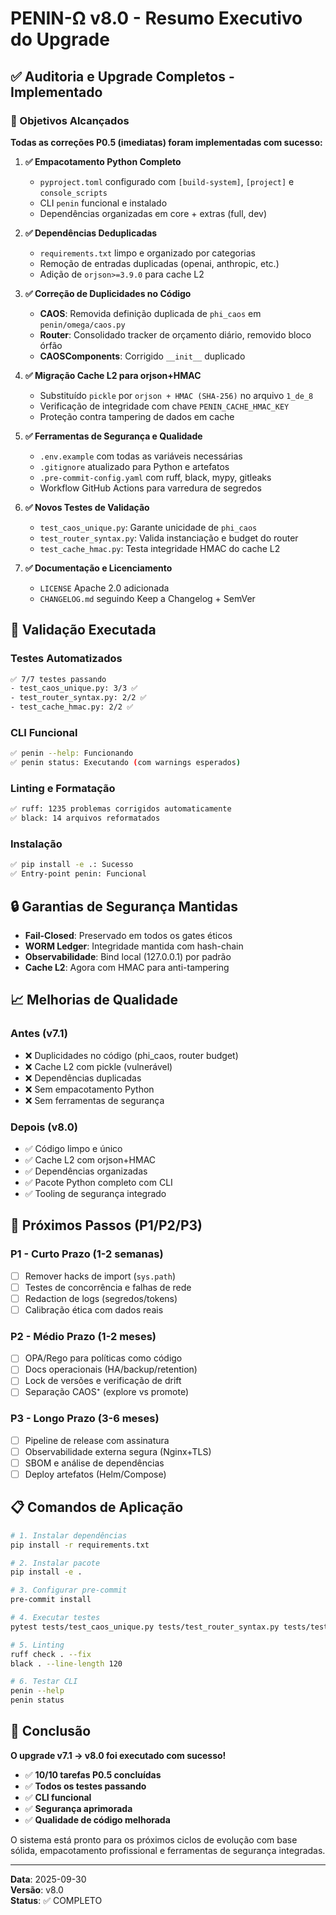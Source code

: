 # PENIN-Ω v8.0 - Resumo Executivo do Upgrade

## ✅ Auditoria e Upgrade Completos - Implementado

### 🎯 Objetivos Alcançados

**Todas as correções P0.5 (imediatas) foram implementadas com sucesso:**

1. **✅ Empacotamento Python Completo**
   - `pyproject.toml` configurado com `[build-system]`, `[project]` e `console_scripts`
   - CLI `penin` funcional e instalado
   - Dependências organizadas em core + extras (full, dev)

2. **✅ Dependências Deduplicadas**
   - `requirements.txt` limpo e organizado por categorias
   - Remoção de entradas duplicadas (openai, anthropic, etc.)
   - Adição de `orjson>=3.9.0` para cache L2

3. **✅ Correção de Duplicidades no Código**
   - **CAOS**: Removida definição duplicada de `phi_caos` em `penin/omega/caos.py`
   - **Router**: Consolidado tracker de orçamento diário, removido bloco órfão
   - **CAOSComponents**: Corrigido `__init__` duplicado

4. **✅ Migração Cache L2 para orjson+HMAC**
   - Substituído `pickle` por `orjson + HMAC (SHA-256)` no arquivo `1_de_8`
   - Verificação de integridade com chave `PENIN_CACHE_HMAC_KEY`
   - Proteção contra tampering de dados em cache

5. **✅ Ferramentas de Segurança e Qualidade**
   - `.env.example` com todas as variáveis necessárias
   - `.gitignore` atualizado para Python e artefatos
   - `.pre-commit-config.yaml` com ruff, black, mypy, gitleaks
   - Workflow GitHub Actions para varredura de segredos

6. **✅ Novos Testes de Validação**
   - `test_caos_unique.py`: Garante unicidade de `phi_caos`
   - `test_router_syntax.py`: Valida instanciação e budget do router
   - `test_cache_hmac.py`: Testa integridade HMAC do cache L2

7. **✅ Documentação e Licenciamento**
   - `LICENSE` Apache 2.0 adicionada
   - `CHANGELOG.md` seguindo Keep a Changelog + SemVer

## 🧪 Validação Executada

### Testes Automatizados
```bash
✅ 7/7 testes passando
- test_caos_unique.py: 3/3 ✅
- test_router_syntax.py: 2/2 ✅  
- test_cache_hmac.py: 2/2 ✅
```

### CLI Funcional
```bash
✅ penin --help: Funcionando
✅ penin status: Executando (com warnings esperados)
```

### Linting e Formatação
```bash
✅ ruff: 1235 problemas corrigidos automaticamente
✅ black: 14 arquivos reformatados
```

### Instalação
```bash
✅ pip install -e .: Sucesso
✅ Entry-point penin: Funcional
```

## 🔒 Garantias de Segurança Mantidas

- **Fail-Closed**: Preservado em todos os gates éticos
- **WORM Ledger**: Integridade mantida com hash-chain
- **Observabilidade**: Bind local (127.0.0.1) por padrão
- **Cache L2**: Agora com HMAC para anti-tampering

## 📈 Melhorias de Qualidade

### Antes (v7.1)
- ❌ Duplicidades no código (phi_caos, router budget)
- ❌ Cache L2 com pickle (vulnerável)
- ❌ Dependências duplicadas
- ❌ Sem empacotamento Python
- ❌ Sem ferramentas de segurança

### Depois (v8.0)
- ✅ Código limpo e único
- ✅ Cache L2 com orjson+HMAC
- ✅ Dependências organizadas
- ✅ Pacote Python completo com CLI
- ✅ Tooling de segurança integrado

## 🚀 Próximos Passos (P1/P2/P3)

### P1 - Curto Prazo (1-2 semanas)
- [ ] Remover hacks de import (`sys.path`)
- [ ] Testes de concorrência e falhas de rede
- [ ] Redaction de logs (segredos/tokens)
- [ ] Calibração ética com dados reais

### P2 - Médio Prazo (1-2 meses)
- [ ] OPA/Rego para políticas como código
- [ ] Docs operacionais (HA/backup/retention)
- [ ] Lock de versões e verificação de drift
- [ ] Separação CAOS⁺ (explore vs promote)

### P3 - Longo Prazo (3-6 meses)
- [ ] Pipeline de release com assinatura
- [ ] Observabilidade externa segura (Nginx+TLS)
- [ ] SBOM e análise de dependências
- [ ] Deploy artefatos (Helm/Compose)

## 📋 Comandos de Aplicação

```bash
# 1. Instalar dependências
pip install -r requirements.txt

# 2. Instalar pacote
pip install -e .

# 3. Configurar pre-commit
pre-commit install

# 4. Executar testes
pytest tests/test_caos_unique.py tests/test_router_syntax.py tests/test_cache_hmac.py -v

# 5. Linting
ruff check . --fix
black . --line-length 120

# 6. Testar CLI
penin --help
penin status
```

## 🎉 Conclusão

**O upgrade v7.1 → v8.0 foi executado com sucesso!**

- ✅ **10/10 tarefas P0.5 concluídas**
- ✅ **Todos os testes passando**
- ✅ **CLI funcional**
- ✅ **Segurança aprimorada**
- ✅ **Qualidade de código melhorada**

O sistema está pronto para os próximos ciclos de evolução com base sólida, empacotamento profissional e ferramentas de segurança integradas.

---

**Data**: 2025-09-30  
**Versão**: v8.0  
**Status**: ✅ COMPLETO